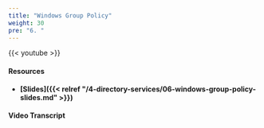 ```yaml
---
title: "Windows Group Policy"
weight: 30
pre: "6. "
---
```


{{< youtube  >}}

#### Resources

* **[Slides]({{< relref "/4-directory-services/06-windows-group-policy-slides.md" >}})**

#### Video Transcript

